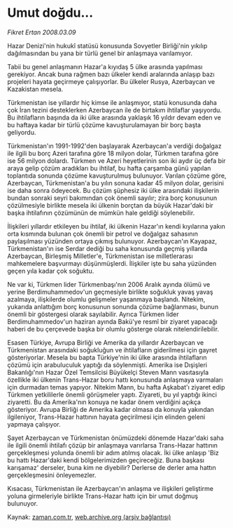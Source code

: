 # Umut doğdu...

*Fikret Ertan 2008.03.09*

<tr><td class="metin" colspan="2" style="padding-top: 20px; padding-left: 5px; padding-right: 10px;">Hazar Denizi'nin hukukî statüsü konusunda Sovyetler Birliği'nin yıkılıp dağılmasından bu yana bir türlü genel bir anlaşmaya varılamıyor.</td></tr><tr><td class="metin" colspan="2" style="padding-top: 20px; padding-left: 5px; padding-right: 10px;"><p>Tabii bu genel anlaşmanın Hazar'a kıyıdaş 5 ülke arasında yapılması gerekiyor. Ancak buna rağmen bazı ülkeler kendi aralarında anlaşıp bazı projeleri hayata geçirmeye çalışıyorlar. Bu ülkeler Rusya, Azerbaycan ve Kazakistan mesela. 
<p> Türkmenistan ise yıllardır hiç kimse ile anlaşmıyor, statü konusunda daha çok İran tezini desteklerken Azerbaycan ile de birtakım ihtilaflar yaşıyordu. Bu ihtilafların başında da iki ülke arasında yaklaşık 16 yıldır devam eden ve bu haftaya kadar bir türlü çözüme kavuşturulamayan bir borç başta geliyordu.
<p> Türkmenistan'ın 1991-1992'den başlayarak Azerbaycan'a verdiği doğalgaz ile ilgili bu borç Azeri tarafına göre 18 milyon dolar, Türkmen tarafına göre ise 56 milyon dolardı. Türkmen ve Azeri heyetlerinin son iki aydır üç defa bir araya gelip çözüm aradıkları bu ihtilaf, bu hafta çarşamba günü yapılan toplantıda sonunda çözüme kavuşturulmuş bulunuyor. Varılan çözüme göre, Azerbaycan, Türkmenistan'a bu yılın sonuna kadar 45 milyon dolar, gerisini ise daha sonra ödeyecek. Bu çözüm şüphesiz iki ülke arasındaki ilişkilerin bundan sonraki seyri bakımından çok önemli sayılır; zira borç konusunun çözülmesiyle birlikte mesela iki ülkenin borçtan da büyük Hazar'daki bir başka ihtilafının çözümünün de mümkün hale geldiği söylenebilir.
<p> İlişkileri yıllardır etkileyen bu ihtilaf, iki ülkenin Hazar'ın kendi kıyılarına yakın orta kısmında bulunan çok önemli bir petrol ve doğalgaz sahasının paylaşılması yüzünden ortaya çıkmış bulunuyor. Azerbaycan'ın Kayapaz, Türkmenistan'ın ise Serdar dediği bu saha konusunda geçmiş yıllarda Azerbaycan, Birleşmiş Milletler'e, Türkmenistan ise milletlerarası mahkemelere başvurmayı düşünmüşlerdi. İlişkiler işte bu saha yüzünden geçen yıla kadar çok soğuktu.
<p> Ne var ki, Türkmen lider Türkmenbaşı'nın 2006 Aralık ayında ölümü ve yerine Berdimuhammedov'un geçmesiyle birlikte soğukluk yavaş yavaş azalmaya, ilişkilerde olumlu gelişmeler yaşanmaya başlandı. Nitekim, yukarıda anlattığım borç konusunun sonunda çözüme bağlanması, bunun önemli bir göstergesi olarak sayılabilir. Ayrıca Türkmen lider Berdimuhammedov'un haziran ayında Bakü'ye resmî bir ziyaret yapacağı haberi de bu çerçevede başka bir olumlu gösterge olarak nitelendirilebilir.
<p> Esasen Türkiye, Avrupa Birliği ve Amerika da yıllardır Azerbaycan ve Türkmenistan arasındaki soğukluğun ve ihtilafların giderilmesi için gayret gösteriyorlar. Mesela bu bapta Türkiye'nin iki ülke arasında ihtilafların çözümü için arabuluculuk yaptığı da söylenmişti. Amerika ise Dışişleri Bakanlığı'nın Hazar Özel Temsilcisi Büyükelçi Steven Mann vasıtasıyla özellikle iki ülkenin Trans-Hazar boru hattı konusunda anlaşmaya varmaları için durmadan temas yapıyor. Nitekim Mann, bu hafta Aşkabat'ı ziyaret edip Türkmen yetkililerle önemli görüşmeler yaptı. Ziyareti, bu yıl yaptığı ikinci ziyaretti. Bu da Amerika'nın konuya ne kadar önem verdiğini açıkça gösteriyor. Avrupa Birliği de Amerika kadar olmasa da konuyla yakından ilgileniyor, Trans-Hazar hattının hayata geçirilmesi için elinden geleni yapmaya çalışıyor.
<p> Şayet Azerbaycan ve Türkmenistan önümüzdeki dönemde Hazar'daki saha ile ilgili önemli ihtilafı çözüp bir anlaşmaya varırlarsa Trans-Hazar hattının gerçekleşmesi yolunda önemli bir adım atılmış olacak. İki ülke anlaşıp 'Biz bu hattı Hazar'daki kendi bölgelerimizden geçireceğiz. Buna başkası karışamaz' derseler, buna kim ne diyebilir? Derlerse de derler ama hattın gerçekleşmesini önleyemezler.
<p> Kısacası, Türkmenistan ile Azerbaycan'ın anlaşma ve ilişkileri geliştirme yoluna girmeleriyle birlikte Trans-Hazar hattı için bir umut doğmuş bulunuyor.<br/></p></p></p></p></p></p></p></p></td></tr>

Kaynak: [zaman.com.tr](http://zaman.com.tr/yazar.do?yazino=662154), [web.archive.org (arşiv bağlantısı)](http://web.archive.org/web/20080504092004/http://www.zaman.com.tr:80/yazar.do?yazino=662154)

